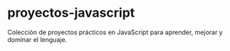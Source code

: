 # proyectos-javascript
Colección de proyectos prácticos en JavaScript para aprender, mejorar y dominar el lenguaje.
